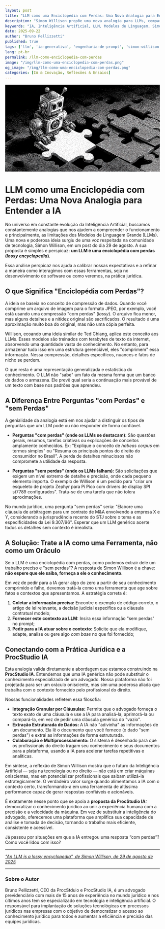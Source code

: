 ```yaml
---
layout: post
title: "LLM como uma Enciclopédia com Perdas: Uma Nova Analogia para Entender a IA"
description: "Simon Willison propõe uma nova analogia para LLMs, comparando-os a uma enciclopédia com perdas. Entenda o que isso significa para o uso prático da IA, especialmente no campo jurídico."
keywords: "IA, Inteligência Artificial, LLM, Modelos de Linguagem, Simon Willison, enciclopédia com perdas, lossy encyclopedia, engenharia de prompt, limitações da IA, legal tech, ProcStudio IA"
date: 2025-09-22
author: "Bruno Pellizzetti"
published: true
tags: ['llm', 'ia-generativa', 'engenharia-de-prompt', 'simon-willison', 'legal-tech']
lang: pt-br
permalink: /llm-como-enciclopedia-com-perdas
image: "/img/llm-como-uma-enciclopedia-com-perdas.png"
og_image: "/img/llm-como-uma-enciclopedia-com-perdas.png"
categories: [IA & Inovação, Reflexões & Ensaios]
---
```


![LLM como uma Enciclopédia com Perdas](/img/llm-como-uma-enciclopedia-com-perdas.png)

# LLM como uma Enciclopédia com Perdas: Uma Nova Analogia para Entender a IA

No universo em constante evolução da Inteligência Artificial, buscamos constantemente analogias que nos ajudem a compreender o funcionamento e principalmente, as limitações dos Modelos de Linguagem Grande (LLMs). Uma nova e poderosa ideia surgiu de uma voz respeitada na comunidade de tecnologia, Simon Willison, em um post do dia 29 de agosto. A sua proposta é simples e perspicaz: **um LLM é uma enciclopédia com perdas (*lossy encyclopedia*)**.

Essa análise perspicaz nos ajuda a calibrar nossas expectativas e a refinar a maneira como interagimos com essas ferramentas, seja no desenvolvimento de software ou como veremos, na prática jurídica.

## O que Significa "Enciclopédia com Perdas"?

A ideia se baseia no conceito de compressão de dados. Quando você comprime um arquivo de imagem para o formato JPEG, por exemplo, você está usando uma compressão "com perdas" (*lossy*). O arquivo fica menor, mas alguns detalhes e a nitidez original são sacrificados. O resultado é uma aproximação muito boa do original, mas não uma cópia perfeita.

Willison, ecoando uma ideia similar de Ted Chiang, aplica este conceito aos LLMs. Esses modelos são treinados com terabytes de texto da internet, absorvendo uma quantidade vasta de conhecimento. No entanto, para armazenar tudo isso em uma estrutura gerenciável, eles "comprimem" essa informação. Nessa compressão, detalhes específicos, nuances e fatos de nicho se perdem.

O que resta é uma representação generalizada e estatística do conhecimento. O LLM não "sabe" um fato da mesma forma que um banco de dados o armazena. Ele prevê qual seria a continuação mais provável de um texto com base nos padrões que aprendeu.

## A Diferença Entre Perguntas "com Perdas" e "sem Perdas"

A genialidade da analogia está em nos ajudar a distinguir os tipos de perguntas que um LLM pode ou não responder de forma confiável.

- **Perguntas "com perdas" (onde os LLMs se destacam):** São questões gerais, resumos, tarefas criativas ou explicações de conceitos amplamente conhecidos. Ex: "Explique o conceito de *habeas corpus* em termos simples" ou "Resuma os principais pontos do direito do consumidor no Brasil". A perda de detalhes minuciosos não compromete a utilidade da resposta.

- **Perguntas "sem perdas" (onde os LLMs falham):** São solicitações que exigem um nível extremo de detalhe e precisão, onde cada pequeno elemento importa. O exemplo de Willison é um pedido para "criar um esqueleto de projeto Zephyr para Pi Pico com drivers de display SPI st7789 configurados". Trata-se de uma tarefa que não tolera aproximações.

No mundo jurídico, uma pergunta "sem perdas" seria: "Elabore uma cláusula de arbitragem para um contrato de M&A envolvendo a empresa X e Y, considerando a jurisprudência recente do STJ sobre o tema e as especificidades da Lei 9.307/96". Esperar que um LLM genérico acerte todos os detalhes sem contexto é irrealista.

## A Solução: Trate a IA como uma Ferramenta, não como um Oráculo

Se o LLM é uma enciclopédia com perdas, como podemos extrair dele um trabalho preciso e "sem perdas"? A resposta de Simon Willison é a chave: **não espere que ele saiba, forneça a ele o conhecimento**.

Em vez de pedir para a IA gerar algo do zero a partir de seu conhecimento comprimido e falho, devemos tratá-la como uma ferramenta que age sobre fatos e contextos que apresentamos. A estratégia correta é:

1. **Coletar a informação precisa:** Encontre o exemplo de código correto, o artigo de lei relevante, a decisão judicial específica ou a cláusula contratual modelo;
2. **Fornecer este contexto ao LLM:** Insira essa informação "sem perdas" no prompt;
3. **Pedir para a IA atuar sobre o contexto:** Solicite que ela modifique, adapte, analise ou gere algo *com base* no que foi fornecido;

## Conectando com a Prática Jurídica e a ProcStudio IA

Esta analogia valida diretamente a abordagem que estamos construindo na **ProcStudio IA**. Entendemos que uma IA genérica não pode substituir o conhecimento especializado de um advogado. Nossa plataforma não foi projetada para ser um oráculo onisciente, mas sim uma poderosa aliada que trabalha com o contexto fornecido pelo profissional do direito.

Nossas funcionalidades refletem essa filosofia:
- **Integração Granular por Cláusulas:** Permite que o advogado forneça o texto exato de uma cláusula e use a IA para analisá-la, aprimorá-la ou compará-la, em vez de pedir uma cláusula genérica do "vazio".
- **Extração Estruturada de Dados:** A IA não "adivinha" as informações de um documento. Ela lê o documento que você fornece (o dado "sem perdas") e extrai as informações de forma estruturada.
- **Colaboração e Multiprocessamento:** O sistema é desenhado para que os profissionais do direito tragam seu conhecimento e seus documentos para a plataforma, usando a IA para acelerar tarefas repetitivas e analíticas.

Em síntese, a reflexão de Simon Willison mostra que o futuro da Inteligência Artificial — seja na tecnologia ou no direito — não está em criar máquinas oniscientes, mas em potencializar profissionais que saibam utilizá-la estrategicamente. O verdadeiro valor surge quando alimentamos a IA com o contexto certo, transformando-a em uma ferramenta de altíssima performance capaz de gerar respostas confiáveis e acionáveis.

É exatamente nesse ponto que se apoia a **proposta da ProcStudio IA:** democratizar o conhecimento jurídico ao unir a experiência humana com a precisão e a velocidade da máquina. Em vez de substituir a inteligência do advogado, oferecemos uma plataforma que amplifica sua capacidade de análise e tomada de decisão, tornando o trabalho mais eficiente, consistente e acessível.

Já passou por situações em que a IA entregou uma resposta “com perdas”? Como você lidou com isso?

---

*["An LLM is a lossy encyclopedia", de Simon Willison, de 29 de agosto de 2025](https://simonwillison.net/2025/Aug/29/lossy-encyclopedia/)*

---

### Sobre o Autor
Bruno Pellizzetti, CEO da ProcStduio e ProcStudio IA, é um advogado previdenciário com mais de 15 anos de experiência no mundo jurídico e nos últimos anos tem se especializado em tecnologia e inteligência artificial. O responsável para implantação de soluções tecnológicas em processos jurídicos nas empresas com o objetivo de democratizar o acesso ao conhecimento jurídico para todos e aumentar a eficiência e precisão das equipes jurídicas.